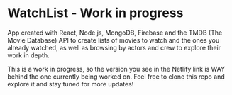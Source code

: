 # WatchList - Work in progress

App created with React, Node.js, MongoDB, Firebase and the TMDB (The Movie Database) API to create lists of movies to watch and the ones you already watched, as well as browsing by actors and crew to explore their work in depth.

This is a work in progress, so the version you see in the Netlify link is WAY behind the one currently being worked on. Feel free to clone this repo and explore it and stay tuned for more updates!
